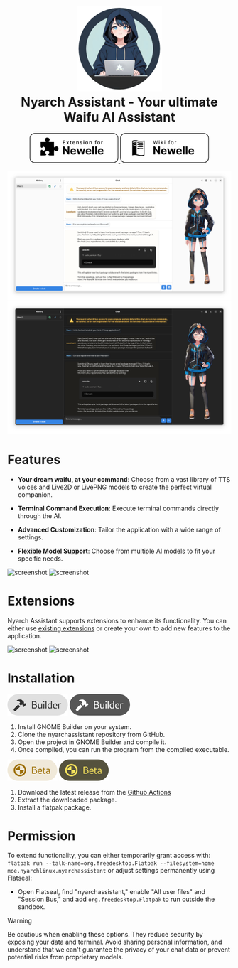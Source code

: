 <h1 align="center">
  <img src="https://raw.githubusercontent.com/NyarchLinux/NyarchAssistant/refs/heads/master/data/icons/hicolor/scalable/apps/moe.nyarchlinux.assistant.svg" alt="nyarchassistant" width="192" height="192"/>
  <br>
  Nyarch Assistant - Your ultimate Waifu AI Assistant
</h1>
<p align="center">
  <a href="https://github.com/topics/newelle-extension">
    <img width="200" alt="Newelle Extensions" src="https://raw.githubusercontent.com/qwersyk/Assets/main/newelle-extension.svg"/>
  </a>
  <a href="https://github.com/qwersyk/Newelle/wiki">
    <img width="200" alt="Wiki for Nyarch Assistant" src="https://raw.githubusercontent.com/qwersyk/Assets/main/newelle-wiki.svg"/>
  </a>
  <br>
</p>

![screenshot](https://raw.githubusercontent.com/NyarchLinux/NyarchAssistant/refs/heads/master/screenshots/1w.png#gh-light-mode-only)
![screenshot](https://raw.githubusercontent.com/NyarchLinux/NyarchAssistant/refs/heads/master/screenshots/1b.png#gh-dark-mode-only)

# Features
- **Your dream waifu, at your command**: Choose from a vast library of TTS voices and Live2D or LivePNG models to create the perfect virtual companion.

- **Terminal Command Execution**: Execute terminal commands directly through the AI.

- **Advanced Customization**: Tailor the application with a wide range of settings.

- **Flexible Model Support**: Choose from multiple AI models to fit your specific needs.

![screenshot](https://raw.githubusercontent.com/NyarchLinux/NyarchAssistant/refs/heads/master/screenshots/3w.png#gh-light-mode-only)
![screenshot](https://raw.githubusercontent.com/NyarchLinux/NyarchAssistant/refs/heads/master/screenshots/3b.png#gh-dark-mode-only)

# Extensions

Nyarch Assistant supports extensions to enhance its functionality. You can either use [existing extensions](https://github.com/topics/newelle-extension) or create your own to add new features to the application.

![screenshot](https://raw.githubusercontent.com/qwersyk/newelle/master/screenshots/2w.png#gh-light-mode-only)
![screenshot](https://raw.githubusercontent.com/qwersyk/newelle/master/screenshots/2b.png#gh-dark-mode-only)

# Installation

![builder](https://raw.githubusercontent.com/qwersyk/Assets/main/builder.svg#gh-light-mode-only)
![builder](https://raw.githubusercontent.com/qwersyk/Assets/main/builder-dark.svg#gh-dark-mode-only)

1. Install GNOME Builder on your system.
2. Clone the nyarchassistant repository from GitHub.
3. Open the project in GNOME Builder and compile it.
4. Once compiled, you can run the program from the compiled executable.

![beta](https://raw.githubusercontent.com/qwersyk/Assets/main/beta.svg#gh-light-mode-only)
![beta](https://raw.githubusercontent.com/qwersyk/Assets/main/beta-dark.svg#gh-dark-mode-only)

1. Download the latest release from the [Github Actions](https://github.com/qwersyk/nyarchassistant/actions)
2. Extract the downloaded package.
3. Install a flatpak package.

# Permission

To extend functionality, you can either temporarily grant access with:
```flatpak run --talk-name=org.freedesktop.Flatpak --filesystem=home moe.nyarchlinux.nyarchassistant```
or adjust settings permanently using Flatseal:
- Open Flatseal, find "nyarchassistant," enable "All user files" and "Session Bus," and add `org.freedesktop.Flatpak` to run outside the sandbox.

> [!WARNING]
> Be cautious when enabling these options. They reduce security by exposing your data and terminal. Avoid sharing personal information, and understand that we can't guarantee the privacy of your chat data or prevent potential risks from proprietary models.
